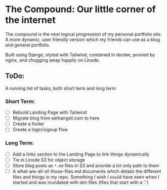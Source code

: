 # The Compound: Our little corner of the internet
The compound is the next logical progression of my personal
portfolio site. A more dynamic, user friendly version which
my friends can use as a blog and general portfolio. 

Built using Django, styled with Tailwind, contained in docker, proxied by nginx, and chugging away happily on Linode. 

## ToDo:
A running list of tasks, both short term and long term.

### Short Term:
- [ ] Rebuild Landing Page with Tailwind
- [ ] Migrate blog from sethangell.com to here
- [ ] Create a footer
- [ ] Create a login/signup flow

### Long Term:
- [ ] Add a _links_ section to the Landing Page to link things dynamically
- [ ] Tie in Linode S3 for object storage
- [ ] Store blog posts as `*.md` files in S3 and provide a txt only path to them
- [ ] A what-are-all-of-those-files.md documents which details the different files and things in my repo. Something I wish I could have seen when I started and was inundated with dot-files (files that start with a '.')